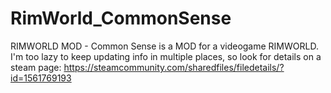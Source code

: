 # RimWorld_CommonSense
RIMWORLD MOD - Common Sense is a MOD for a videogame RIMWORLD.
I'm too lazy to keep updating info in multiple places, so look for details on a steam page:
https://steamcommunity.com/sharedfiles/filedetails/?id=1561769193
